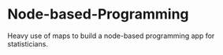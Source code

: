 # Node-based-Programming
Heavy use of maps to build a node-based programming app for statisticians. 
